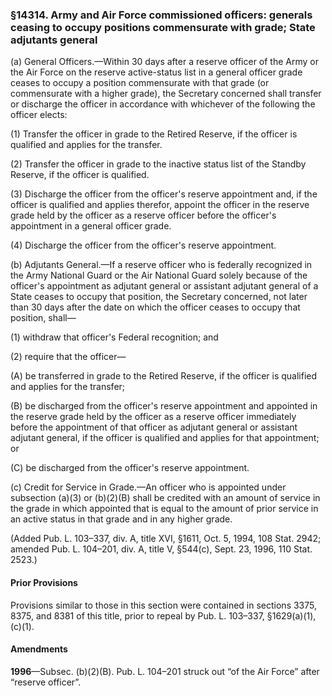 ### §14314. Army and Air Force commissioned officers: generals ceasing to occupy positions commensurate with grade; State adjutants general ###

(a) General Officers.—Within 30 days after a reserve officer of the Army or the Air Force on the reserve active-status list in a general officer grade ceases to occupy a position commensurate with that grade (or commensurate with a higher grade), the Secretary concerned shall transfer or discharge the officer in accordance with whichever of the following the officer elects:

(1) Transfer the officer in grade to the Retired Reserve, if the officer is qualified and applies for the transfer.

(2) Transfer the officer in grade to the inactive status list of the Standby Reserve, if the officer is qualified.

(3) Discharge the officer from the officer's reserve appointment and, if the officer is qualified and applies therefor, appoint the officer in the reserve grade held by the officer as a reserve officer before the officer's appointment in a general officer grade.

(4) Discharge the officer from the officer's reserve appointment.

(b) Adjutants General.—If a reserve officer who is federally recognized in the Army National Guard or the Air National Guard solely because of the officer's appointment as adjutant general or assistant adjutant general of a State ceases to occupy that position, the Secretary concerned, not later than 30 days after the date on which the officer ceases to occupy that position, shall—

(1) withdraw that officer's Federal recognition; and

(2) require that the officer—

(A) be transferred in grade to the Retired Reserve, if the officer is qualified and applies for the transfer;

(B) be discharged from the officer's reserve appointment and appointed in the reserve grade held by the officer as a reserve officer immediately before the appointment of that officer as adjutant general or assistant adjutant general, if the officer is qualified and applies for that appointment; or

(C) be discharged from the officer's reserve appointment.

(c) Credit for Service in Grade.—An officer who is appointed under subsection (a)(3) or (b)(2)(B) shall be credited with an amount of service in the grade in which appointed that is equal to the amount of prior service in an active status in that grade and in any higher grade.

(Added Pub. L. 103–337, div. A, title XVI, §1611, Oct. 5, 1994, 108 Stat. 2942; amended Pub. L. 104–201, div. A, title V, §544(c), Sept. 23, 1996, 110 Stat. 2523.)

#### Prior Provisions ####

Provisions similar to those in this section were contained in sections 3375, 8375, and 8381 of this title, prior to repeal by Pub. L. 103–337, §1629(a)(1), (c)(1).

#### Amendments ####

**1996**—Subsec. (b)(2)(B). Pub. L. 104–201 struck out “of the Air Force” after “reserve officer”.